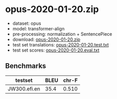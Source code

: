 # opus-2020-01-20.zip

* dataset: opus
* model: transformer-align
* pre-processing: normalization + SentencePiece
* download: [opus-2020-01-20.zip](https://object.pouta.csc.fi/OPUS-MT-models/efi-en/opus-2020-01-20.zip)
* test set translations: [opus-2020-01-20.test.txt](https://object.pouta.csc.fi/OPUS-MT-models/efi-en/opus-2020-01-20.test.txt)
* test set scores: [opus-2020-01-20.eval.txt](https://object.pouta.csc.fi/OPUS-MT-models/efi-en/opus-2020-01-20.eval.txt)

## Benchmarks

| testset               | BLEU  | chr-F |
|-----------------------|-------|-------|
| JW300.efi.en 	| 35.4 	| 0.510 |

